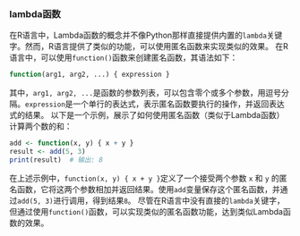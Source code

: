 ### lambda函数
在R语言中，Lambda函数的概念并不像Python那样直接提供内置的`lambda`关键字。然而，R语言提供了类似的功能，可以使用匿名函数来实现类似的效果。
在R语言中，可以使用`function()`函数来创建匿名函数，其语法如下：
```R
function(arg1, arg2, ...) { expression }
```
其中，`arg1, arg2, ...`是函数的参数列表，可以包含零个或多个参数，用逗号分隔。`expression`是一个单行的表达式，表示匿名函数要执行的操作，并返回表达式的结果。
以下是一个示例，展示了如何使用匿名函数（类似于Lambda函数）计算两个数的和：
```R
add <- function(x, y) { x + y }
result <- add(5, 3)
print(result)  # 输出: 8
```
在上述示例中，`function(x, y) { x + y }`定义了一个接受两个参数 `x` 和 `y` 的匿名函数，它将这两个参数相加并返回结果。使用`add`变量保存这个匿名函数，并通过`add(5, 3)`进行调用，得到结果`8`。
尽管在R语言中没有直接的`lambda`关键字，但通过使用`function()`函数，可以实现类似的匿名函数功能，达到类似Lambda函数的效果。

